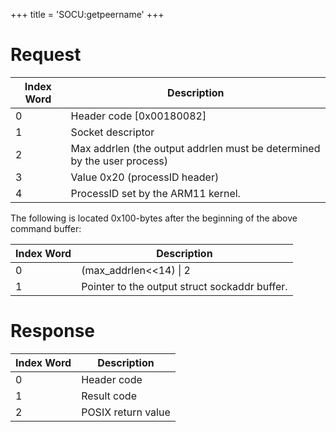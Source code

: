 +++
title = 'SOCU:getpeername'
+++

# Request

| Index Word | Description                                                             |
|------------|-------------------------------------------------------------------------|
| 0          | Header code \[0x00180082\]                                              |
| 1          | Socket descriptor                                                       |
| 2          | Max addrlen (the output addrlen must be determined by the user process) |
| 3          | Value 0x20 (processID header)                                           |
| 4          | ProcessID set by the ARM11 kernel.                                      |

The following is located 0x100-bytes after the beginning of the above
command buffer:

| Index Word | Description                                   |
|------------|-----------------------------------------------|
| 0          | (max_addrlen\<\<14) \| 2                      |
| 1          | Pointer to the output struct sockaddr buffer. |

# Response

| Index Word | Description        |
|------------|--------------------|
| 0          | Header code        |
| 1          | Result code        |
| 2          | POSIX return value |